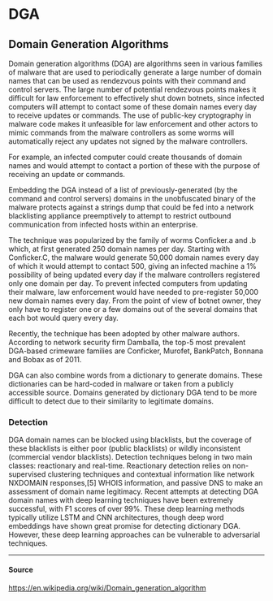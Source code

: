 # DGA
## Domain Generation Algorithms

Domain generation algorithms (DGA) are algorithms seen in various families of malware that are used to periodically generate a large number of domain names that can be used as rendezvous points with their command and control servers. The large number of potential rendezvous points makes it difficult for law enforcement to effectively shut down botnets, since infected computers will attempt to contact some of these domain names every day to receive updates or commands. The use of public-key cryptography in malware code makes it unfeasible for law enforcement and other actors to mimic commands from the malware controllers as some worms will automatically reject any updates not signed by the malware controllers.

For example, an infected computer could create thousands of domain names and would attempt to contact a portion of these with the purpose of receiving an update or commands.

Embedding the DGA instead of a list of previously-generated (by the command and control servers) domains in the unobfuscated binary of the malware protects against a strings dump that could be fed into a network blacklisting appliance preemptively to attempt to restrict outbound communication from infected hosts within an enterprise.

The technique was popularized by the family of worms Conficker.a and .b which, at first generated 250 domain names per day. Starting with Conficker.C, the malware would generate 50,000 domain names every day of which it would attempt to contact 500, giving an infected machine a 1% possibility of being updated every day if the malware controllers registered only one domain per day. To prevent infected computers from updating their malware, law enforcement would have needed to pre-register 50,000 new domain names every day. From the point of view of botnet owner, they only have to register one or a few domains out of the several domains that each bot would query every day.

Recently, the technique has been adopted by other malware authors. According to network security firm Damballa, the top-5 most prevalent DGA-based crimeware families are Conficker, Murofet, BankPatch, Bonnana and Bobax as of 2011.

DGA can also combine words from a dictionary to generate domains. These dictionaries can be hard-coded in malware or taken from a publicly accessible source. Domains generated by dictionary DGA tend to be more difficult to detect due to their similarity to legitimate domains. 
  
### Detection

DGA domain names can be blocked using blacklists, but the coverage of these blacklists is either poor (public blacklists) or wildly inconsistent (commercial vendor blacklists). Detection techniques belong in two main classes: reactionary and real-time. Reactionary detection relies on non-supervised clustering techniques and contextual information like network NXDOMAIN responses,[5] WHOIS information, and passive DNS to make an assessment of domain name legitimacy. Recent attempts at detecting DGA domain names with deep learning techniques have been extremely successful, with F1 scores of over 99%. These deep learning methods typically utilize LSTM and CNN architectures, though deep word embeddings have shown great promise for detecting dictionary DGA. However, these deep learning approaches can be vulnerable to adversarial techniques.

---

#### Source
https://en.wikipedia.org/wiki/Domain_generation_algorithm
